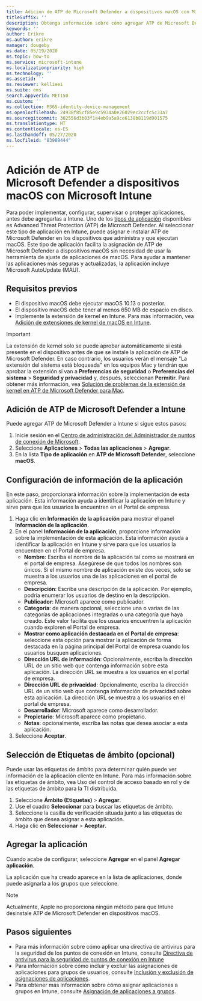 ```yaml
---
title: Adición de ATP de Microsoft Defender a dispositivos macOS con Microsoft Intune
titleSuffix: ''
description: Obtenga información sobre cómo agregar ATP de Microsoft Defender a dispositivos macOS con Microsoft Intune.
keywords: ''
author: Erikre
ms.author: erikre
manager: dougeby
ms.date: 05/19/2020
ms.topic: how-to
ms.service: microsoft-intune
ms.localizationpriority: high
ms.technology: ''
ms.assetid: ''
ms.reviewer: kellieei
ms.suite: ems
search.appverid: MET150
ms.custom: ''
ms.collection: M365-identity-device-management
ms.openlocfilehash: 24938f85cf85e9c5934a0e26029ec2ccfc5c33a7
ms.sourcegitcommit: 302556d3b03f1a4eb9a5a9ce6138b8119d901575
ms.translationtype: HT
ms.contentlocale: es-ES
ms.lasthandoff: 05/27/2020
ms.locfileid: "83989444"
---
```

# <a name="add-microsoft-defender-atp-to-macos-devices-using-microsoft-intune"></a>Adición de ATP de Microsoft Defender a dispositivos macOS con Microsoft Intune

Para poder implementar, configurar, supervisar o proteger aplicaciones, antes debe agregarlas a Intune. Uno de los [tipos de aplicación](apps-add.md#app-types-in-microsoft-intune) disponibles es Advanced Threat Protection (ATP) de Microsoft Defender. Al seleccionar este tipo de aplicación en Intune, puede asignar e instalar ATP de Microsoft Defender en los dispositivos que administra y que ejecutan macOS. Este tipo de aplicación facilita la asignación de ATP de Microsoft Defender a dispositivos macOS sin necesidad de usar la herramienta de ajuste de aplicaciones de macOS. Para ayudar a mantener las aplicaciones más seguras y actualizadas, la aplicación incluye Microsoft AutoUpdate (MAU).

## <a name="prerequisites"></a>Requisitos previos
- El dispositivo macOS debe ejecutar macOS 10.13 o posterior.
- El dispositivo macOS debe tener al menos 650 MB de espacio en disco.
- Implemente la extensión de kernel en Intune. Para más información, vea [Adición de extensiones de kernel de macOS en Intune](../configuration/kernel-extensions-overview-macos.md).

> [!IMPORTANT]
> La extensión de kernel solo se puede aprobar automáticamente si está presente en el dispositivo antes de que se instale la aplicación de ATP de Microsoft Defender. En caso contrario, los usuarios verán el mensaje "La extensión del sistema está bloqueada" en los equipos Mac y tendrán que aprobar la extensión si van a **Preferencias de seguridad** o **Preferencias del sistema** > **Seguridad y privacidad** y, después, seleccionan **Permitir**. Para obtener más información, vea [Solución de problemas de la extensión de kernel en ATP de Microsoft Defender para Mac](https://docs.microsoft.com/windows/security/threat-protection/microsoft-defender-atp/mac-support-kext).

## <a name="add-microsoft-defender-atp-to-intune"></a>Adición de ATP de Microsoft Defender a Intune
Puede agregar ATP de Microsoft Defender a Intune si sigue estos pasos:

1. Inicie sesión en el [Centro de administración del Administrador de puntos de conexión de Microsoft](https://go.microsoft.com/fwlink/?linkid=2109431).
2. Seleccione **Aplicaciones** > **Todas las aplicaciones** > **Agregar**.
3. En la lista **Tipo de aplicación** en **ATP de Microsoft Defender**, seleccione **macOS**.

## <a name="configure-app-information"></a>Configuración de información de la aplicación
En este paso, proporcionará información sobre la implementación de esta aplicación. Esta información ayuda a identificar la aplicación en Intune y sirve para que los usuarios la encuentren en el Portal de empresa.

1. Haga clic en **Información de la aplicación** para mostrar el panel **Información de la aplicación**.
2. En el panel **Información de la aplicación**, proporcione información sobre la implementación de esta aplicación. Esta información ayuda a identificar la aplicación en Intune y sirve para que los usuarios la encuentren en el Portal de empresa.
    - **Nombre**: Escriba el nombre de la aplicación tal como se mostrará en el portal de empresa. Asegúrese de que todos los nombres son únicos. Si el mismo nombre de aplicación existe dos veces, solo se muestra a los usuarios una de las aplicaciones en el portal de empresa.
    - **Descripción**: Escriba una descripción de la aplicación. Por ejemplo, podría enumerar los usuarios de destino en la descripción.
    - **Publicador**: Microsoft aparece como publicador.
    - **Categoría**: de manera opcional, seleccione una o varias de las categorías de aplicaciones integradas o una categoría que haya creado. Este valor facilita que los usuarios encuentren la aplicación cuando exploren el Portal de empresa.
    - **Mostrar como aplicación destacada en el Portal de empresa**: seleccione esta opción para mostrar la aplicación de forma destacada en la página principal del Portal de empresa cuando los usuarios busquen aplicaciones.
    - **Dirección URL de información**: Opcionalmente, escriba la dirección URL de un sitio web que contenga información sobre esta aplicación. La dirección URL se muestra a los usuarios en el portal de empresa.
    - **Dirección URL de privacidad**: Opcionalmente, escriba la dirección URL de un sitio web que contenga información de privacidad sobre esta aplicación. La dirección URL se muestra a los usuarios en el portal de empresa.
    - **Desarrollador**: Microsoft aparece como desarrollador.
    - **Propietario**: Microsoft aparece como propietario.
    - **Notas**: opcionalmente, escriba las notas que desea asociar a esta aplicación.
3. Seleccione **Aceptar**.

## <a name="select-scope-tags-optional"></a>Selección de Etiquetas de ámbito (opcional)
Puede usar las etiquetas de ámbito para determinar quién puede ver información de la aplicación cliente en Intune. Para más información sobre las etiquetas de ámbito, vea Uso del control de acceso basado en rol y de las etiquetas de ámbito para la TI distribuida.
1.    Seleccione **Ámbito (Etiquetas)**  > **Agregar**.
2.    Use el cuadro **Seleccionar** para buscar las etiquetas de ámbito.
3.    Seleccione la casilla de verificación situada junto a las etiquetas de ámbito que desea asignar a esta aplicación.
4.    Haga clic en **Seleccionar** > **Aceptar**.

## <a name="add-the-app"></a>Agregar la aplicación
Cuando acabe de configurar, seleccione **Agregar** en el panel **Agregar aplicación**. 

La aplicación que ha creado aparece en la lista de aplicaciones, donde puede asignarla a los grupos que seleccione. 

> [!NOTE]
> Actualmente, Apple no proporciona ningún método para que Intune desinstale ATP de Microsoft Defender en dispositivos macOS.

## <a name="next-steps"></a>Pasos siguientes
- Para más información sobre cómo aplicar una directiva de antivirus para la seguridad de los puntos de conexión en Intune, consulte [Directiva de antivirus para la seguridad de puntos de conexión en Intune](../protect/endpoint-security-antivirus-policy.md) 
- Para información sobre cómo incluir y excluir las asignaciones de aplicaciones para grupos de usuarios, consulte [Inclusión y exclusión de asignaciones de aplicaciones](apps-inc-exl-assignments.md).
- Para obtener más información sobre cómo asignar aplicaciones a grupos en Intune, consulte [Asignación de aplicaciones a grupos](apps-deploy.md).

